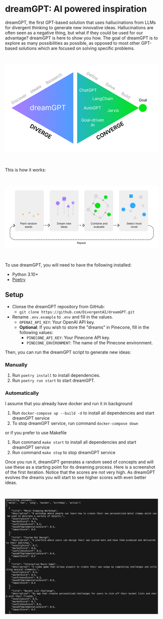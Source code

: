 # **dreamGPT**: AI powered inspiration

dreamGPT, the first GPT-based solution that uses hallucinations from LLMs for divergent thinking to generate new innovative ideas. Hallucinations are often seen as a negative thing, but what if they could be used for our advantage? dreamGPT is here to show you how. The goal of dreamGPT is to explore as many possibilities as possible, as opposed to most other GPT-based solutions which are focused on solving specific problems.

<center>

<br>

![dreamGPT flow](docs/img/diamond.png)

<br>

</center>

This is how it works:

<center>

<br>

![dreamGPT flow](docs/img/dreamGPT-flow.png)

<br>

</center>

To use dreamGPT, you will need to have the following installed:

- Python 3.10+
- [Poetry](https://python-poetry.org/docs/#installation)

## Setup

- Clonse the dreamGPT repository from GitHub:
  - `git clone https://github.com/DivergentAI/dreamGPT.git`
- Rename `.env.example` to `.env` and fill in the values.
  - `OPENAI_API_KEY`: Your OpenAI API key.
  - **Optional**: If you wish to store the "dreams" in Pinecone, fill in the following values:
    - `PINECONE_API_KEY`: Your Pinecone API key.
    - `PINECONE_ENVIRONMENT`: The name of the Pinecone environment.

Then, you can run the dreamGPT script to generate new ideas:

### Manually

1. Run `poetry install` to install dependencies.
2. Run `poetry run start` to start dreamGPT.

### Automatically

I assume that you already have docker and run it in background

1. Run `docker-compose up --build -d` to install all dependencies and start dreamGPT service
2. To stop dreamGPT service, run command `docker-compose down`

or if you prefer to use Makefile

1. Run command `make start` to install all dependencies and start dreamGPT service
2. Run command `make stop` to stop dreamGPT service

Once you run it, dreamGPT generates a random seed of concepts and will use these as a starting point for its dreaming process. Here is a screenshot of the first iteration. Notice that the scores are not very high. As dreamGPT evolves the dreams you will start to see higher scores with even better ideas.

<center>

<br>

![dreamGPT flow](docs/img/output.jpg)

<br>

</center>
